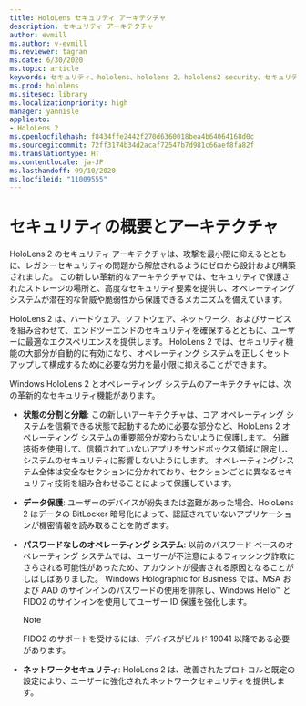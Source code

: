 ```yaml
---
title: HoloLens セキュリティ アーキテクチャ
description: セキュリティ アーキテクチャ
author: evmill
ms.author: v-evmill
ms.reviewer: tagran
ms.date: 6/30/2020
ms.topic: article
keywords: セキュリティ、hololens、hololens 2、hololens2 security、セキュリティの概要、セキュリティ アーキテクチャ、アーキテクチャ、hololens 2 のアーキテクチャ
ms.prod: hololens
ms.sitesec: library
ms.localizationpriority: high
manager: yannisle
appliesto:
- HoloLens 2
ms.openlocfilehash: f8434ffe2442f270d6360018bea4b64064168d0c
ms.sourcegitcommit: 72ff3174b34d2acaf72547b7d981c66aef8fa82f
ms.translationtype: HT
ms.contentlocale: ja-JP
ms.lasthandoff: 09/10/2020
ms.locfileid: "11009555"
---
```

# セキュリティの概要とアーキテクチャ

HoloLens 2 のセキュリティ アーキテクチャは、攻撃を最小限に抑えるとともに、レガシーセキュリティの問題から解放されるようにゼロから設計および構築されました。 この新しい革新的なアーキテクチャでは、セキュリティで保護されたストレージの場所と、高度なセキュリティ要素を提供し、オペレーティングシステムが潜在的な脅威や脆弱性から保護できるメカニズムを備えています。

HoloLens 2 は、ハードウェア、ソフトウェア、ネットワーク、およびサービスを組み合わせて、エンドツーエンドのセキュリティを確保するとともに、ユーザーに最適なエクスペリエンスを提供します。 HoloLens 2 では、セキュリティ機能の大部分が自動的に有効になり、オペレーティング システムを正しくセットアップして構成するために必要な労力を最小限に抑えることができます。

Windows HoloLens 2 とオペレーティング システムのアーキテクチャには、次の革新的なセキュリティ機能があります。

  * **状態の分割と分離**: この新しいアーキテクチャは、コア オペレーティング システムを信頼できる状態で起動するために必要な部分など、HoloLens 2 オペレーティング システムの重要部分が変わらないように保護します。 分離技術を使用して、信頼されていないアプリをサンドボックス領域に限定し、システムのセキュリティに影響しないようにします。 オペレーティングシステム全体は安全なセクションに分かれており、セクションごとに異なるセキュリティ技術を組み合わせることによって保護しています。
  
  * **データ保護**: ユーザーのデバイスが紛失または盗難があった場合、HoloLens 2 はデータの BitLocker 暗号化によって、認証されていないアプリケーションが機密情報を読み取ることを防ぎます。 
  
  * **パスワードなしのオペレーティング システム**: 以前のパスワード ベースのオペレーティング システムでは、ユーザーが不注意によるフィッシング詐欺にさらされる可能性があったため、アカウントが侵害される原因となることがしばしばありました。 Windows Holographic for Business では、MSA および AAD のサインインのパスワードの使用を排除し、Windows Hello™ と FIDO2 のサインインを使用してユーザー ID 保護を強化します。 
  
    > [!NOTE]
    > FIDO2 のサポートを受けるには、デバイスがビルド 19041 以降である必要があります。 

  * **ネットワークセキュリティ**: HoloLens 2 は、改善されたプロトコルと既定の設定により、ユーザーに強化されたネットワークセキュリティを提供します。
